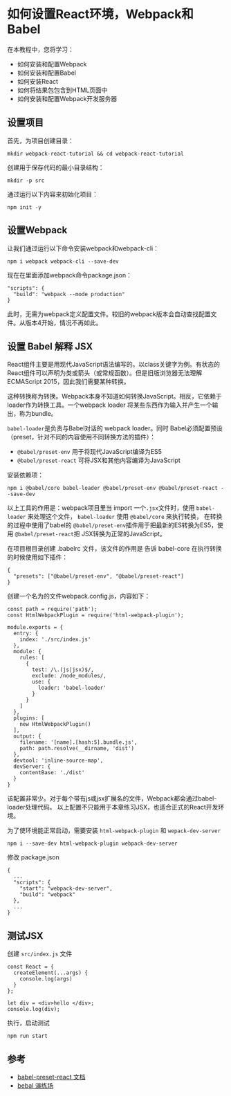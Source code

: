 # 如何设置React环境，Webpack和Babel
在本教程中，您将学习：

- 如何安装和配置Webpack
- 如何安装和配置Babel
- 如何安装React
- 如何将结果包包含到HTML页面中
- 如何安装和配置Webpack开发服务器


## 设置项目
首先，为项目创建目录：

```
mkdir webpack-react-tutorial && cd webpack-react-tutorial
```
创建用于保存代码的最小目录结构：

```
mkdir -p src
```

通过运行以下内容来初始化项目：

```
npm init -y
```


## 设置Webpack

让我们通过运行以下命令安装webpack和webpack-cli：

```
npm i webpack webpack-cli --save-dev
```

现在在里面添加webpack命令package.json：

```
"scripts": {
  "build": "webpack --mode production"
}
```

此时，无需为webpack定义配置文件。较旧的webpack版本会自动查找配置文件。从版本4开始，情况不再如此。

## 设置 Babel 解释 JSX
React组件主要是用现代JavaScript语法编写的。以class关键字为例。有状态的React组件可以声明为类或箭头（或常规函数）。但是旧版浏览器无法理解ECMAScript 2015，因此我们需要某种转换。

这种转换称为转换。Webpack本身不知道如何转换JavaScript。相反，它依赖于loader作为转换工具。一个webpack loader 将某些东西作为输入并产生一个输出，称为bundle。

`babel-loader`是负责与Babel对话的 webpack loader。同时 Babel必须配置预设（preset，针对不同的内容使用不同转换方法的插件）：

- `@babel/preset-env` 用于将现代JavaScript编译为ES5
- `@babel/preset-react` 可将JSX和其他内容编译为JavaScript

安装依赖项：

```
npm i @babel/core babel-loader @babel/preset-env @babel/preset-react --save-dev
```

以上工具的作用是：webpack项目里当 import 一个`.jsx`文件时，使用 `babel-loader` 来处理这个文件， `babel-loader` 使用 `@babel/core` 来执行转换， 在转换的过程中使用了babel的 `@babel/preset-env`插件用于把最新的ES转换为ES5，使用 `@babel/preset-react`把 JSX转换为正常的JavaScript。

在项目根目录创建 .babelrc 文件，该文件的作用是 告诉 babel-core 在执行转换的时候使用如下插件：

```
{
  "presets": ["@babel/preset-env", "@babel/preset-react"]
}
```

创建一个名为的文件webpack.config.js，内容如下：

```
const path = require('path');
const HtmlWebpackPlugin = require('html-webpack-plugin');

module.exports = {
  entry: {
    index: './src/index.js'
  },
  module: {
    rules: [
      {
        test: /\.(js|jsx)$/,
        exclude: /node_modules/,
        use: {
          loader: 'babel-loader'
        }
      }
    ]
  },
  plugins: [
    new HtmlWebpackPlugin()
  ],
  output: {
    filename: '[name].[hash:5].bundle.js',
    path: path.resolve(__dirname, 'dist')
  },
  devtool: 'inline-source-map',
  devServer: {
    contentBase: './dist'
  }
}

```

该配置非常少。对于每个带有js或jsx扩展名的文件，Webpack都会通过babel-loader处理代码。
以上配置不只能用于本章练习JSX，也适合正式的React开发环境。

为了使环境能正常启动，需要安装 `html-webpack-plugin` 和 `wepack-dev-server`

```
npm i --save-dev html-webpack-plugin webpack-dev-server
```

修改 package.json

```
{
  ...
  "scripts": {
    "start": "webpack-dev-server",
    "build": "webpack"
  },
  ...
}
```

## 测试JSX

创建 `src/index.js` 文件

```
const React = {
  createElement(...args) {
    console.log(args)
  }
};

let div = <div>hello </div>;
console.log(div);

```

执行，启动测试

```
npm run start 
```

## 参考
- [babel-preset-react 文档](https://babeljs.io/docs/en/babel-preset-react)
- [bebal 演练场](https://babeljs.io/repl#?browsers=&build=&builtIns=false&spec=false&loose=false&code_lz=MYewdgzgLgBASgUwIbFgXhgbwFAxsAJ2SgQFEAbBAWwTCgAoA6ZpAgcwgEotc99wIISo3Ig29Vh068AvthkBubNkqwAJgEsAbjAwAeTVoB8ACwTlRMPQHpDRpaEhCEIsfUOcFQA&debug=false&forceAllTransforms=false&shippedProposals=false&circleciRepo=&evaluate=false&fileSize=false&timeTravel=false&sourceType=module&lineWrap=true&presets=react&prettier=false&targets=&version=7.9.0&externalPlugins=)